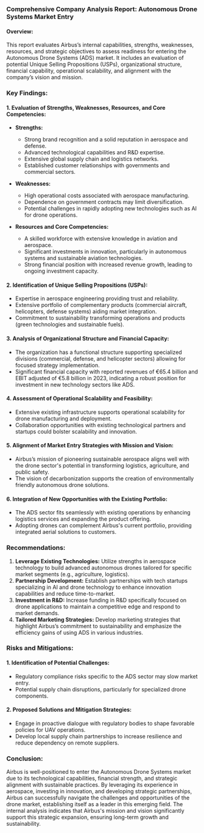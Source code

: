 ### Comprehensive Company Analysis Report: Autonomous Drone Systems Market Entry

#### Overview:
This report evaluates Airbus’s internal capabilities, strengths, weaknesses, resources, and strategic objectives to assess readiness for entering the Autonomous Drone Systems (ADS) market. It includes an evaluation of potential Unique Selling Propositions (USPs), organizational structure, financial capability, operational scalability, and alignment with the company’s vision and mission.

### Key Findings:

#### 1. Evaluation of Strengths, Weaknesses, Resources, and Core Competencies:
- **Strengths:**
  - Strong brand recognition and a solid reputation in aerospace and defense.
  - Advanced technological capabilities and R&D expertise.
  - Extensive global supply chain and logistics networks.
  - Established customer relationships with governments and commercial sectors.

- **Weaknesses:**
  - High operational costs associated with aerospace manufacturing.
  - Dependence on government contracts may limit diversification.
  - Potential challenges in rapidly adopting new technologies such as AI for drone operations.

- **Resources and Core Competencies:**
  - A skilled workforce with extensive knowledge in aviation and aerospace.
  - Significant investments in innovation, particularly in autonomous systems and sustainable aviation technologies.
  - Strong financial position with increased revenue growth, leading to ongoing investment capacity.

#### 2. Identification of Unique Selling Propositions (USPs):
- Expertise in aerospace engineering providing trust and reliability.
- Extensive portfolio of complementary products (commercial aircraft, helicopters, defense systems) aiding market integration.
- Commitment to sustainability transforming operations and products (green technologies and sustainable fuels).

#### 3. Analysis of Organizational Structure and Financial Capacity:
- The organization has a functional structure supporting specialized divisions (commercial, defense, and helicopter sectors) allowing for focused strategy implementation.
- Significant financial capacity with reported revenues of €65.4 billion and EBIT adjusted of €5.8 billion in 2023, indicating a robust position for investment in new technology sectors like ADS.

#### 4. Assessment of Operational Scalability and Feasibility:
- Extensive existing infrastructure supports operational scalability for drone manufacturing and deployment.
- Collaboration opportunities with existing technological partners and startups could bolster scalability and innovation.

#### 5. Alignment of Market Entry Strategies with Mission and Vision:
- Airbus’s mission of pioneering sustainable aerospace aligns well with the drone sector's potential in transforming logistics, agriculture, and public safety.
- The vision of decarbonization supports the creation of environmentally friendly autonomous drone solutions.

#### 6. Integration of New Opportunities with the Existing Portfolio:
- The ADS sector fits seamlessly with existing operations by enhancing logistics services and expanding the product offering.
- Adopting drones can complement Airbus's current portfolio, providing integrated aerial solutions to customers.

### Recommendations:
1. **Leverage Existing Technologies:** Utilize strengths in aerospace technology to build advanced autonomous drones tailored for specific market segments (e.g., agriculture, logistics).
2. **Partnership Development:** Establish partnerships with tech startups specializing in AI and drone technology to enhance innovation capabilities and reduce time-to-market.
3. **Investment in R&D:** Increase funding in R&D specifically focused on drone applications to maintain a competitive edge and respond to market demands.
4. **Tailored Marketing Strategies:** Develop marketing strategies that highlight Airbus’s commitment to sustainability and emphasize the efficiency gains of using ADS in various industries.

### Risks and Mitigations:
#### 1. Identification of Potential Challenges:
- Regulatory compliance risks specific to the ADS sector may slow market entry.
- Potential supply chain disruptions, particularly for specialized drone components.

#### 2. Proposed Solutions and Mitigation Strategies:
- Engage in proactive dialogue with regulatory bodies to shape favorable policies for UAV operations.
- Develop local supply chain partnerships to increase resilience and reduce dependency on remote suppliers.

### Conclusion:
Airbus is well-positioned to enter the Autonomous Drone Systems market due to its technological capabilities, financial strength, and strategic alignment with sustainable practices. By leveraging its experience in aerospace, investing in innovation, and developing strategic partnerships, Airbus can successfully navigate the challenges and opportunities of the drone market, establishing itself as a leader in this emerging field. The internal analysis indicates that Airbus's mission and vision significantly support this strategic expansion, ensuring long-term growth and sustainability.